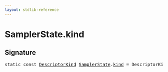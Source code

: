 ```yaml
---
layout: stdlib-reference
---
```


# SamplerState.kind

## Signature
<pre>
<span class='code_keyword'>static</span> <span class='code_keyword'>const</span> <a href="../../descriptorkind-0a/index.html" class="code_type">DescriptorKind</a> <a href="../index.html" class="code_type">SamplerState</a>.<a href=".html" class="code_var">kind</a> = DescriptorKind\.Sampler;
</pre>

